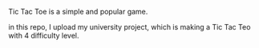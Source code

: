 Tic Tac Toe is a simple and popular game.

in this repo, I upload my university project, which is making a Tic Tac Teo with 4 difficulty level.